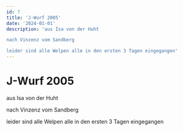 ```yaml
---
id: 7
title: 'J-Wurf 2005'
date: '2024-01-01'
description: 'aus Isa von der Huht

nach Vinzenz vom Sandberg

leider sind alle Welpen alle in den ersten 3 Tagen eingegangen'
---
```

# J-Wurf 2005

aus Isa von der Huht

nach Vinzenz vom Sandberg

leider sind alle Welpen alle in den ersten 3 Tagen eingegangen